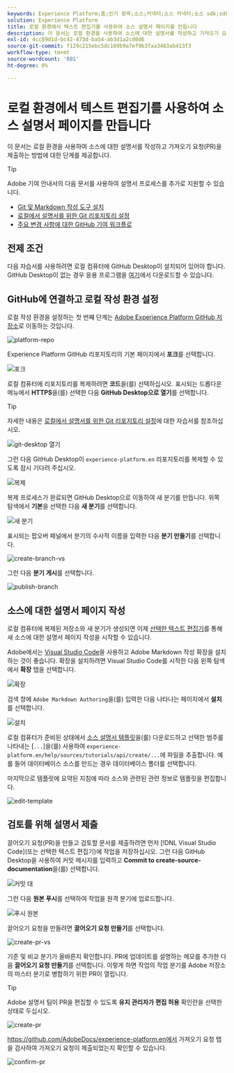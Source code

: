 ```yaml
---
keywords: Experience Platform;홈;인기 항목;소스;커넥터;소스 커넥터;소스 sdk;sdk;SDK
solution: Experience Platform
title: 로컬 환경에서 텍스트 편집기를 사용하여 소스 설명서 페이지를 만듭니다
description: 이 문서는 로컬 환경을 사용하여 소스에 대한 설명서를 작성하고 가져오기 요청(PR)을 제출하는 방법에 대한 단계를 제공합니다.
exl-id: 4cc89d1d-bc42-473d-ba54-ab3d1a2cd0d6
source-git-commit: f129c215ebc5dc169b9a7ef9b3faa3463ab413f3
workflow-type: tm+mt
source-wordcount: '601'
ht-degree: 0%

---
```


# 로컬 환경에서 텍스트 편집기를 사용하여 소스 설명서 페이지를 만듭니다

이 문서는 로컬 환경을 사용하여 소스에 대한 설명서를 작성하고 가져오기 요청(PR)을 제출하는 방법에 대한 단계를 제공합니다.

>[!TIP]
>
>Adobe 기여 안내서의 다음 문서를 사용하여 설명서 프로세스를 추가로 지원할 수 있습니다. <ul><li>[Git 및 Markdown 작성 도구 설치](https://experienceleague.adobe.com/docs/contributor/contributor-guide/setup/install-tools.html)</li><li>[로컬에서 설명서를 위한 Git 리포지토리 설정](https://experienceleague.adobe.com/docs/contributor/contributor-guide/setup/local-repo.html)</li><li>[주요 변경 사항에 대한 GitHub 기여 워크플로](https://experienceleague.adobe.com/docs/contributor/contributor-guide/setup/full-workflow.html)</li></ul>

## 전제 조건

다음 자습서를 사용하려면 로컬 컴퓨터에 GitHub Desktop이 설치되어 있어야 합니다. GitHub Desktop이 없는 경우 응용 프로그램을 [여기](https://desktop.github.com/)에서 다운로드할 수 있습니다.

## GitHub에 연결하고 로컬 작성 환경 설정

로컬 작성 환경을 설정하는 첫 번째 단계는 [Adobe Experience Platform GitHub 저장소](https://github.com/AdobeDocs/experience-platform.en)로 이동하는 것입니다.

![platform-repo](../assets/platform-repo.png)

Experience Platform GitHub 리포지토리의 기본 페이지에서 **포크**&#x200B;를 선택합니다.

![포크](../assets/fork.png)

로컬 컴퓨터에 리포지토리를 복제하려면 **코드**&#x200B;을(를) 선택하십시오. 표시되는 드롭다운 메뉴에서 **HTTPS**&#x200B;을(를) 선택한 다음 **GitHub Desktop으로 열기**&#x200B;를 선택합니다.

>[!TIP]
>
>자세한 내용은 [로컬에서 설명서를 위한 Git 리포지토리 설정](https://experienceleague.adobe.com/docs/contributor/contributor-guide/setup/local-repo.html#create-a-local-clone-of-the-repository)에 대한 자습서를 참조하십시오.

![git-desktop 열기](../assets/open-git-desktop.png)

그런 다음 GitHub Desktop이 `experience-platform.en` 리포지토리를 복제할 수 있도록 잠시 기다려 주십시오.

![복제](../assets/cloning.png)

복제 프로세스가 완료되면 GitHub Desktop으로 이동하여 새 분기를 만듭니다. 위쪽 탐색에서 **기본**&#x200B;을 선택한 다음 **새 분기**&#x200B;를 선택합니다.

![새 분기](../assets/new-branch.png)

표시되는 팝오버 패널에서 분기의 수사적 이름을 입력한 다음 **분기 만들기**&#x200B;를 선택합니다.

![create-branch-vs](../assets/create-branch-vs.png)

그런 다음 **분기 게시**&#x200B;를 선택합니다.

![publish-branch](../assets/publish-branch.png)

## 소스에 대한 설명서 페이지 작성

로컬 컴퓨터에 복제된 저장소와 새 분기가 생성되면 이제 [선택한 텍스트 편집기](https://experienceleague.adobe.com/docs/contributor/contributor-guide/setup/install-tools.html#understand-markdown-editors)를 통해 새 소스에 대한 설명서 페이지 작성을 시작할 수 있습니다.

Adobe에서는 [Visual Studio Code](https://code.visualstudio.com/)을 사용하고 Adobe Markdown 작성 확장을 설치하는 것이 좋습니다. 확장을 설치하려면 Visual Studio Code를 시작한 다음 왼쪽 탐색에서 **확장** 탭을 선택합니다.

![확장](../assets/extension.png)

검색 창에 `Adobe Markdown Authoring`을(를) 입력한 다음 나타나는 페이지에서 **설치**&#x200B;를 선택합니다.

![설치](../assets/install.png)

로컬 컴퓨터가 준비된 상태에서 [소스 설명서 템플릿](../assets/api-template.zip)을(를) 다운로드하고 선택한 범주를 나타내는 [`...`]을(를) 사용하여 `experience-platform.en/help/sources/tutorials/api/create/...`에 파일을 추출합니다. 예를 들어 데이터베이스 소스를 만드는 경우 데이터베이스 폴더를 선택합니다.

마지막으로 템플릿에 요약된 지침에 따라 소스와 관련된 관련 정보로 템플릿을 편집합니다.

![edit-template](../assets/edit-template.png)

## 검토를 위해 설명서 제출

끌어오기 요청(PR)을 만들고 검토할 문서를 제출하려면 먼저 [!DNL Visual Studio Code]&#x200B;(또는 선택한 텍스트 편집기)에 작업을 저장하십시오. 그런 다음 GitHub Desktop을 사용하여 커밋 메시지를 입력하고 **Commit to create-source-documentation**&#x200B;을(를) 선택합니다.

![커밋 대](../assets/commit-vs.png)

그런 다음 **원본 푸시**&#x200B;를 선택하여 작업을 원격 분기에 업로드합니다.

![푸시 원본](../assets/push-origin.png)

끌어오기 요청을 만들려면 **끌어오기 요청 만들기**&#x200B;를 선택합니다.

![create-pr-vs](../assets/create-pr-vs.png)

기준 및 비교 분기가 올바른지 확인합니다. PR에 업데이트를 설명하는 메모를 추가한 다음 **끌어오기 요청 만들기**&#x200B;를 선택합니다. 이렇게 하면 작업의 작업 분기를 Adobe 저장소의 마스터 분기로 병합하기 위한 PR이 열립니다.

>[!TIP]
>
>Adobe 설명서 팀이 PR을 편집할 수 있도록 **유지 관리자가 편집 허용** 확인란을 선택한 상태로 두십시오.

![create-pr](../assets/create-pr.png)

https://github.com/AdobeDocs/experience-platform.en에서 가져오기 요청 탭을 검사하여 가져오기 요청이 제출되었는지 확인할 수 있습니다.

![confirm-pr](../assets/confirm-pr.png)
